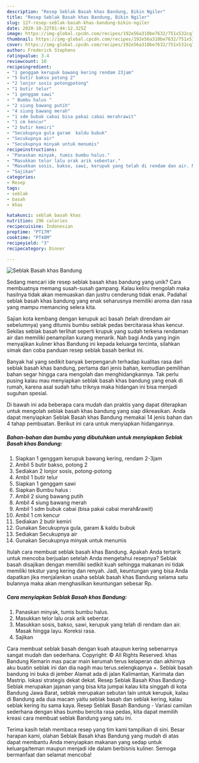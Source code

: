 ```yaml
---
description: "Resep Seblak Basah khas Bandung, Bikin Ngiler"
title: "Resep Seblak Basah khas Bandung, Bikin Ngiler"
slug: 127-resep-seblak-basah-khas-bandung-bikin-ngiler
date: 2020-10-22T01:44:12.325Z
image: https://img-global.cpcdn.com/recipes/192e56a310be7632/751x532cq70/seblak-basah-khas-bandung-foto-resep-utama.jpg
thumbnail: https://img-global.cpcdn.com/recipes/192e56a310be7632/751x532cq70/seblak-basah-khas-bandung-foto-resep-utama.jpg
cover: https://img-global.cpcdn.com/recipes/192e56a310be7632/751x532cq70/seblak-basah-khas-bandung-foto-resep-utama.jpg
author: Frederick Stephens
ratingvalue: 3.4
reviewcount: 10
recipeingredient:
- "1 genggam kerupuk bawang kering rendam 23jam"
- "5 butir bakso potong 2"
- "2 lonjor sosis potongpotong"
- "1 butir telur"
- "1 genggam sawi"
- " Bumbu halus "
- "2 siung bawang putih"
- "4 siung bawang merah"
- "1 sdm bubuk cabai bisa pakai cabai merahrawit"
- "1 cm kencur"
- "2 butir kemiri"
- "Secukupnya gula garam  kaldu bubuk"
- "Secukupnya air"
- "Secukupnya minyak untuk menumis"
recipeinstructions:
- "Panaskan minyak, tumis bumbu halus."
- "Masukkan telor lalu orak arik sebentar."
- "Masukkan sosis, bakso, sawi, kerupuk yang telah di rendam dan air. Masak hingga layu. Koreksi rasa."
- "Sajikan"
categories:
- Resep
tags:
- seblak
- basah
- khas

katakunci: seblak basah khas 
nutrition: 296 calories
recipecuisine: Indonesian
preptime: "PT17M"
cooktime: "PT48M"
recipeyield: "3"
recipecategory: Dinner

---
```



![Seblak Basah khas Bandung](https://img-global.cpcdn.com/recipes/192e56a310be7632/751x532cq70/seblak-basah-khas-bandung-foto-resep-utama.jpg)

Sedang mencari ide resep seblak basah khas bandung yang unik? Cara membuatnya memang susah-susah gampang. Kalau keliru mengolah maka hasilnya tidak akan memuaskan dan justru cenderung tidak enak. Padahal seblak basah khas bandung yang enak seharusnya memiliki aroma dan rasa yang mampu memancing selera kita.

Sajian kota kembang dengan kerupuk aci basah (telah direndam air sebelumnya) yang ditumis bumbu seblak pedas bercitarasa khas kencur. Sekilas seblak basah terlihat seperti krupuk yang sudah terkena rendaman air dan memiliki penampilan kurang menarik. Nah bagi Anda yang ingin menyajikan kuliner khas Bandung ini kepada keluarga tercinta, silahkan simak dan coba panduan resep seblak basah berikut ini.

Banyak hal yang sedikit banyak berpengaruh terhadap kualitas rasa dari seblak basah khas bandung, pertama dari jenis bahan, kemudian pemilihan bahan segar hingga cara mengolah dan menghidangkannya. Tak perlu pusing kalau mau menyiapkan seblak basah khas bandung yang enak di rumah, karena asal sudah tahu triknya maka hidangan ini bisa menjadi suguhan spesial.


Di bawah ini ada beberapa cara mudah dan praktis yang dapat diterapkan untuk mengolah seblak basah khas bandung yang siap dikreasikan. Anda dapat menyiapkan Seblak Basah khas Bandung memakai 14 jenis bahan dan 4 tahap pembuatan. Berikut ini cara untuk menyiapkan hidangannya.

<!--inarticleads1-->

##### Bahan-bahan dan bumbu yang dibutuhkan untuk menyiapkan Seblak Basah khas Bandung:

1. Siapkan 1 genggam kerupuk bawang kering, rendam 2-3jam
1. Ambil 5 butir bakso, potong 2
1. Sediakan 2 lonjor sosis, potong-potong
1. Ambil 1 butir telur
1. Siapkan 1 genggam sawi
1. Siapkan  Bumbu halus :
1. Ambil 2 siung bawang putih
1. Ambil 4 siung bawang merah
1. Ambil 1 sdm bubuk cabai (bisa pakai cabai merah&amp;rawit)
1. Ambil 1 cm kencur
1. Sediakan 2 butir kemiri
1. Gunakan Secukupnya gula, garam &amp; kaldu bubuk
1. Sediakan Secukupnya air
1. Gunakan Secukupnya minyak untuk menumis


Itulah cara membuat seblak basah khas Bandung. Apakah Anda tertarik untuk mencoba berjualan setelah Anda mengetahui resepnya? Seblak basah disajikan dengan memiliki sedikit kuah sehingga makanan ini tidak memiliki tekstur yang kering dan renyah. Jadi, keuntungan yang bisa Anda dapatkan jika menjalankan usaha seblak basah khas Bandung selama satu bulannya maka akan menghasilkan keuntungan sebesar Rp. 

<!--inarticleads2-->

##### Cara menyiapkan Seblak Basah khas Bandung:

1. Panaskan minyak, tumis bumbu halus.
1. Masukkan telor lalu orak arik sebentar.
1. Masukkan sosis, bakso, sawi, kerupuk yang telah di rendam dan air. Masak hingga layu. Koreksi rasa.
1. Sajikan


Cara membuat seblak basah dengan kuah ataupun kering sebenarnya sangat mudah dan sederhana. Copyright: © All Rights Reserved. khas Bandung Kemarin mas pacar main kerumah terus kelaperan dan akhirnya aku buatin seblak ini dan dia nagih mau terus.selengkapnya +. Seblak basah bandung ini buka di jember Alamat ada di jalan Kalimantan, Karimata dan Mastrip. lokasi strategis dekat dekat. Resep Seblak Basah Khas Bandung- Seblak merupakan jajanan yang bisa kita jumpai kalau kita singgah di kota Bandung Jawa Barat, seblak merupakan sebutan lain untuk kerupuk, kalau di Bandung ada dua macam yaitu seblak basah dan seblak kering, kalau seblak kering itu sama kaya. Resep Seblak Basah Bandung - Variasi camilan sederhana dengan khas bumbu bercita rasa pedas, kita dapat memilih kreasi cara membuat seblak Bandung yang satu ini. 

Terima kasih telah membaca resep yang tim kami tampilkan di sini. Besar harapan kami, olahan Seblak Basah khas Bandung yang mudah di atas dapat membantu Anda menyiapkan makanan yang sedap untuk keluarga/teman maupun menjadi ide dalam berbisnis kuliner. Semoga bermanfaat dan selamat mencoba!
